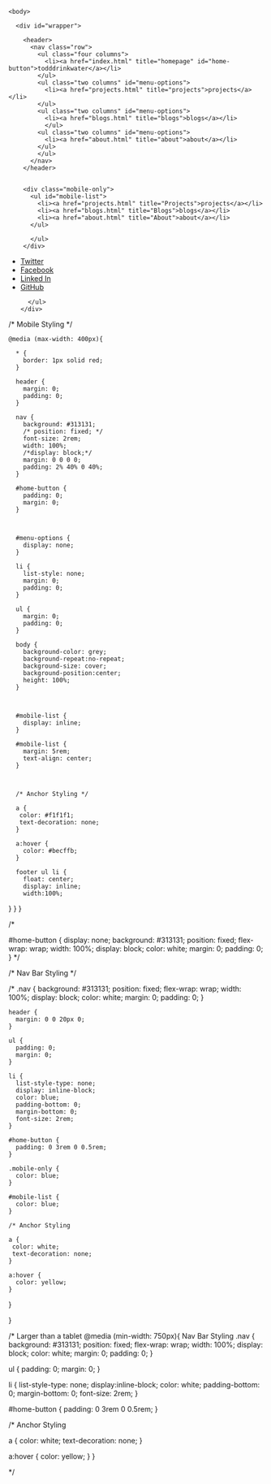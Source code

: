<!DOCTYPE html>
<html>
  <head>
    <title>Todd Drinkwater | Web Developer</title>
    <meta charset="UTF-8">
    <!-- <meta name="viewport" content="width=device-width,height=device-height initial-scale=1"> -->
    <link href="https://cdnjs.cloudflare.com/ajax/libs/normalize/3.0.3/normalize.css" rel="stylesheet" type="text/css">
    <link href="https://cdnjs.cloudflare.com/ajax/libs/skeleton/2.0.4/skeleton.css" rel="stylesheet" type="text/css">
    <link href="styles/main.css" rel="stylesheet" type="text/css">
  </head>
  <body>

    <body>

      <div id="wrapper">

        <header>
          <nav class="row">
            <ul class="four columns">
              <li><a href="index.html" title="homepage" id="home-button">todddrinkwater</a></li>
            </ul>
            <ul class="two columns" id="menu-options">
              <li><a href="projects.html" title="projects">projects</a></li>
            </ul>
            <ul class="two columns" id="menu-options">
              <li><a href="blogs.html" title="blogs">blogs</a></li>
              </ul>
            <ul class="two columns" id="menu-options">
              <li><a href="about.html" title="about">about</a></li>
            </ul>
            </ul>
          </nav>
        </header>


        <div class="mobile-only">
          <ul id="mobile-list">
            <li><a href="projects.html" title="Projects">projects</a></li>
            <li><a href="blogs.html" title="Blogs">blogs</a></li>
            <li><a href="about.html" title="About">about</a></li>
          </ul>

          </ul>
        </div>





  <footer class="container">
    <div class="row">
      <ul>
        <li><a href="https://twitter.com/todddrinkwater1" class="twitter-follow-button" data-show-count="false" title="Twitter">Twitter</a><script async src="//platform.twitter.com/widgets.js" charset="utf-8"></script></li>
        <li><a href="https://www.facebook.com" title="Facebook">Facebook</a></li>
        <li><a href="https://www.linkedin.com/" title="Linked In">Linked In</a></li>
        <li><a href="https://github.com/" title="GitHub">GitHub</a></li>

      </ul>
    </div>
  </footer>

</div>

  </body>
</html>


/* Mobile Styling */

    @media (max-width: 400px){

      * {
        border: 1px solid red;
      }

      header {
        margin: 0;
        padding: 0;
      }

      nav {
        background: #313131;
        /* position: fixed; */
        font-size: 2rem;
        width: 100%;
        /*display: block;*/
        margin: 0 0 0 0;
        padding: 2% 40% 0 40%;
      }

      #home-button {
        padding: 0;
        margin: 0;
      }



      #menu-options {
        display: none;
      }

      li {
        list-style: none;
        margin: 0;
        padding: 0;
      }

      ul {
        margin: 0;
        padding: 0;
      }

      body {
        background-color: grey;
        background-repeat:no-repeat;
        background-size: cover;
        background-position:center;
        height: 100%;
      }



      #mobile-list {
        display: inline;
      }

      #mobile-list {
        margin: 5rem;
        text-align: center;
      }



      /* Anchor Styling */

      a {
       color: #f1f1f1;
       text-decoration: none;
      }

      a:hover {
        color: #becffb;
      }

      footer ul li {
        float: center;
        display: inline;
        width:100%;

}
      }
}

/*



  #home-button {
    display: none;
    background: #313131;
    position: fixed;
    flex-wrap: wrap;
    width: 100%;
    display: block;
    color: white;
    margin: 0;
    padding: 0;
  }  */

/*  Nav Bar Styling */

/*
    .nav {
      background: #313131;
      position: fixed;
      flex-wrap: wrap;
      width: 100%;
      display: block;
      color: white;
      margin: 0;
      padding: 0;
    }

    header {
      margin: 0 0 20px 0;
    }

    ul {
      padding: 0;
      margin: 0;
    }

    li {
      list-style-type: none;
      display: inline-block;
      color: blue;
      padding-bottom: 0;
      margin-bottom: 0;
      font-size: 2rem;
    }

    #home-button {
      padding: 0 3rem 0 0.5rem;
    }

    .mobile-only {
      color: blue;
    }

    #mobile-list {
      color: blue;
    }

    /* Anchor Styling

    a {
     color: white;
     text-decoration: none;
    }

    a:hover {
      color: yellow;
    }
  }




}

/*
 Larger than a tablet
@media (min-width: 750px){
Nav Bar Styling
  .nav {
    background: #313131;
    position: fixed;
    flex-wrap: wrap;
    width: 100%;
    display: block;
    color: white;
    margin: 0;
    padding: 0;
  }

  ul {
    padding: 0;
    margin: 0;
  }

  li {
    list-style-type: none;
    display:inline-block;
    color: white;
    padding-bottom: 0;
    margin-bottom: 0;
    font-size: 2rem;
  }

  #home-button {
    padding: 0 3rem 0 0.5rem;
  }


  /* Anchor Styling

  a {
   color: white;
   text-decoration: none;
  }

  a:hover {
    color: yellow;
  }
}

*/
